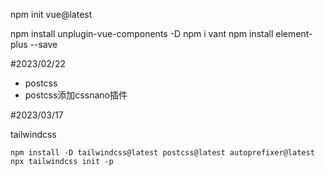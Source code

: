 npm init vue@latest


npm install unplugin-vue-components -D
npm i vant
npm install element-plus --save


#2023/02/22
 

 - postcss
 - postcss添加cssnano插件

 #2023/03/17

 tailwindcss
 ```
 npm install -D tailwindcss@latest postcss@latest autoprefixer@latest
 npx tailwindcss init -p
 ```
